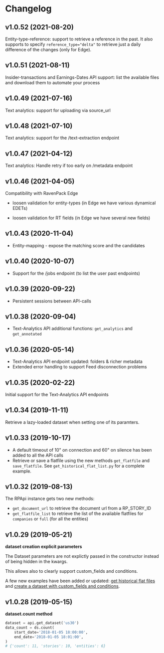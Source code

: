 # Changelog

## v1.0.52 (2021-08-20)

Entity-type-reference: support to retrieve a reference in the past. It also supports to specify `reference_type="delta"`
to retrieve just a daily difference of the changes (only for Edge).

## v1.0.51 (2021-08-11)

Insider-transactions and Earnings-Dates API support:
list the available files and download them to automate your process

## v1.0.49 (2021-07-16)

Text analytics: support for uploading via source_url

## v1.0.48 (2021-07-10)

Text analytics: support for the /text-extraction endpoint

## v1.0.47 (2021-04-12)

Text analytics: Handle retry if too early on /metadata endpoint

## v1.0.46 (2021-04-05)

Compatibility with RavenPack Edge

* loosen validation for entity-types (in Edge we have various dynamical EDETs)

* loosen validation for RT fields (in Edge we have several new fields)

## v1.0.43 (2020-11-04)

* Entity-mapping - expose the matching score and the candidates

## v1.0.40 (2020-10-07)

* Support for the /jobs endpoint (to list the user past endpoints)

## v1.0.39 (2020-09-22)

* Persistent sessions between API-calls

## v1.0.38 (2020-09-04)

* Text-Analytics API additional functions: `get_analytics` and `get_annotated`

## v1.0.36 (2020-05-14)

* Text-Analytics API endpoint updated: folders & richer metadata
* Extended error handling to support Feed disconnection problems

## v1.0.35 (2020-02-22)

Initial support for the Text-Analytics API endpoints

## v1.0.34 (2019-11-11)

Retrieve a lazy-loaded dataset when setting one of its paramters.

## v1.0.33 (2019-10-17)

* A default timeout of 10" on connection and 60" on silence has been added to all the API calls
* Retrieve or save a flatfile using the new methods `get_flatfile` and `save_flatfile`.
  See `get_historical_flat_list.py` for a complete example.

## v1.0.32 (2019-08-13)

The RPApi instance gets two new methods:

* `get_document_url` to retrieve the document url from a RP_STORY_ID
* `get_flatfile_list` to retrieve the list of the available flatfiles for `companies`
  or `full` (for all the entities)

## v1.0.29 (2019-05-21)

**dataset creation explicit parameters**

The Dataset parameters are not explictly passed in the constructor instead of being hidden in the kwargs.

This allows also to clearly support custom_fields and conditions.

A few new examples have been added or updated:
[get historical flat files](ravenpackapi/examples/get_historical_flat_files.py) and
[create a dataset with custom_fields and conditions](ravenpackapi/examples/indicator_datasets.py).

## v1.0.28 (2019-05-15)

**dataset.count method**

```python
dataset = api.get_dataset('us30')
data_count = ds.count(
    start_date='2018-01-05 18:00:00',
    end_date='2018-01-05 18:01:00',
)
# {'count': 11, 'stories': 10, 'entities': 6}

``` 
